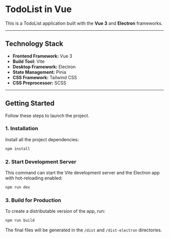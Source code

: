 # TodoList in Vue

This is a TodoList application built with the **Vue 3** and **Electron** frameworks.

---

## Technology Stack

- **Frontend Framework:** Vue 3
- **Build Tool:** Vite
- **Desktop Framework:** Electron
- **State Management:** Pinia
- **CSS Framework:** Tailwind CSS
- **CSS Preprocessor:** SCSS

---

## Getting Started

Follow these steps to launch the project. 

### 1. Installation

Install all the project dependencies:

```bash
npm install
```

### 2. Start Development Server

This command can start the Vite development server and the Electron app with hot-reloading enabled:

```bash
npm run dev
```

### 3. Build for Production

To create a distributable version of the app, run:

```bash
npm run build
```

The final files will be generated in the `/dist` and `/dist-electron` directories.
